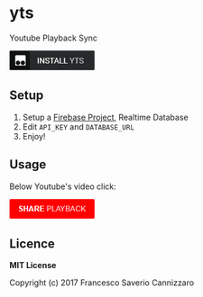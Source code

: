 # yts
Youtube Playback Sync

[![](art/install.png)](https://raw.githubusercontent.com/fcannizzaro/yts/master/art/yts.user.js)

## Setup
1. Setup a [Firebase Project](https://console.firebase.google.com), Realtime Database
2. Edit `API_KEY` and `DATABASE_URL`
3. Enjoy!

## Usage
Below Youtube's video click:

[![](art/yts.png)]()

## Licence
**MIT License**

Copyright (c) 2017 Francesco Saverio Cannizzaro

 
